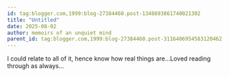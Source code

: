 ```yaml
---
id: tag:blogger.com,1999:blog-27384460.post-1348693861740021302
title: "Untitled"
date: 2025-08-02
author: memoirs of an unquiet mind
parent_id: tag:blogger.com,1999:blog-27384460.post-3116406954583120462
---
```


I could relate to all of it, hence know how real things are...Loved reading through as always...